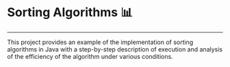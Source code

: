 # Sorting Algorithms  📊
---

This project provides an example of the implementation of sorting algorithms in Java with a step-by-step description of execution and analysis of the efficiency of the algorithm under various conditions.
